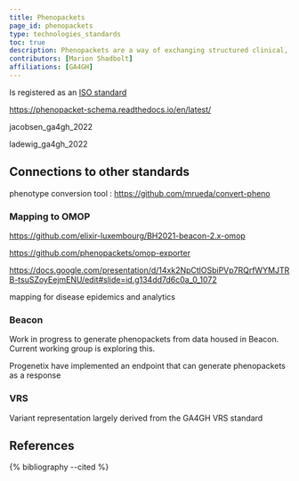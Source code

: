 ```yaml
---
title: Phenopackets
page_id: phenopackets
type: technologies_standards
toc: true
description: Phenopackets are a way of exchanging structured clinical, demographic and phenotypic metadata in a standardised way.
contributors: [Marion Shadbolt]
affiliations: [GA4GH]
---
```


Is registered as an [ISO standard](https://www.iso.org/standard/79991.html)

https://phenopacket-schema.readthedocs.io/en/latest/ 

jacobsen_ga4gh_2022

ladewig_ga4gh_2022

## Connections to other standards

phenotype conversion tool : https://github.com/mrueda/convert-pheno 

### Mapping to OMOP

https://github.com/elixir-luxembourg/BH2021-beacon-2.x-omop

https://github.com/phenopackets/omop-exporter

https://docs.google.com/presentation/d/14xk2NpCtlOSbiPVp7RQrfWYMJTRB-tsuSZoyEejmENU/edit#slide=id.g134dd7d6c0a_0_1072





mapping for disease epidemics and analytics

### Beacon

Work in progress to generate phenopackets from data housed in Beacon. Current working group is exploring this.

Progenetix have implemented an endpoint that can generate phenopackets as a response


### VRS

Variant representation largely derived from the GA4GH VRS standard


## References

{% bibliography --cited %}
